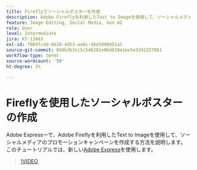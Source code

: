 ```yaml
---
title: Fireflyでソーシャルポスターを作成
description: Adobe Fireflyを利用したText to Imageを使用して、ソーシャルメディアのプロモーションキャンペーンを作成する方法を説明します
feature: Image Editing, Social Media, Gen AI
role: User
level: Intermediate
jira: KT-13463
exl-id: f004fcdd-6628-4d53-ae8c-48e5096051a1
source-git-commit: 068b3b3cc5c5d6281e06d810a1ee5e3242227881
workflow-type: tm+mt
source-wordcount: '59'
ht-degree: 1%

---
```


# Fireflyを使用したソーシャルポスターの作成

Adobe Expressーで、Adobe Fireflyを利用したText to Imageを使用して、ソーシャルメディアのプロモーションキャンペーンを作成する方法を説明します。 このチュートリアルでは、新しい[Adobe Express](https://www.adobe.com/express/)を使用します。

>[!VIDEO](https://video.tv.adobe.com/v/3430566?quality=12&learn=on&hidetitle=true&captions=jpn)
